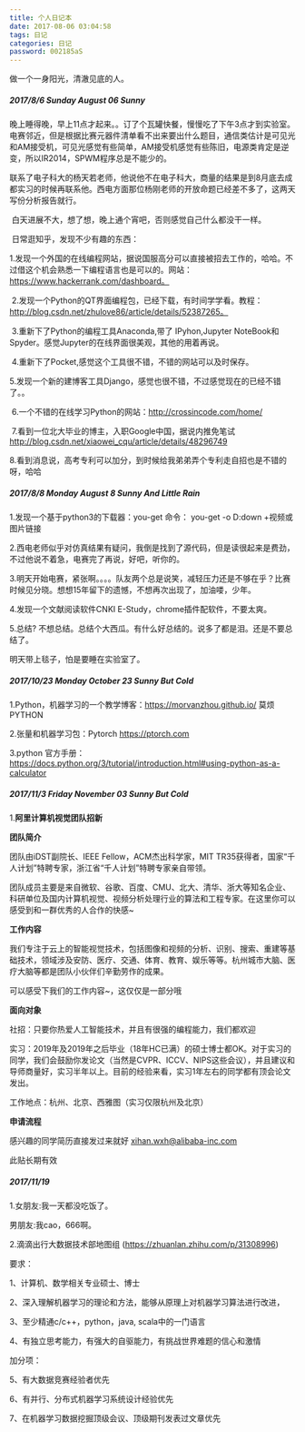 ```yaml
---
title: 个人日记本
date: 2017-08-06 03:04:58
tags: 日记
categories: 日记
password: 002185aS
---
```

做一个一身阳光，清澈见底的人。
<!--more-->


##### 2017/8/6    Sunday August 06     Sunny

​        晚上睡得晚，早上11点才起来。。订了个瓦罐快餐，慢慢吃了下午3点才到实验室。电赛邻近，但是根据比赛元器件清单看不出来要出什么题目，通信类估计是可见光和AM接受机，可见光感觉有些简单，AM接受机感觉有些陈旧，电源类肯定是逆变，所以IR2014，SPWM程序总是不能少的。

​        联系了电子科大的杨天若老师，他说他不在电子科大，商量的结果是到8月底去成都实习的时候再联系他。西电方面那位杨刚老师的开放命题已经差不多了，这两天写份分析报告就行。

​       白天进展不大，想了想，晚上通个宵吧，否则感觉自己什么都没干一样。

​       日常逛知乎，发现不少有趣的东西：

​           1.发现一个外国的在线编程网站，据说国服高分可以直接被招去工作的，哈哈。不过借这个机会熟悉一下编程语言也是可以的。网站：https://www.hackerrank.com/dashboard。

​           2.发现一个Python的QT界面编程包，已经下载，有时间学学看。教程：http://blog.csdn.net/zhulove86/article/details/52387265。

​          3.重新下了Python的编程工具Anaconda,带了 IPyhon,Jupyter NoteBook和Spyder。感觉Jupyter的在线界面很美观，其他的用着再说。

​           4.重新下了Pocket,感觉这个工具很不错，不错的网站可以及时保存。

​           5.发现一个新的建博客工具Django，感觉也很不错，不过感觉现在的已经不错了。。

​           6.一个不错的在线学习Python的网站：http://crossincode.com/home/

​           7.看到一位北大毕业的博主，入职Google中国，据说内推免笔试  http://blog.csdn.net/xiaowei_cqu/article/details/48296749

​           8.看到消息说，高考专利可以加分，到时候给我弟弟弄个专利走自招也是不错的呀，哈哈

##### 2017/8/8    Monday August 8     Sunny  And Little Rain

1.发现一个基于python3的下载器：you-get
  命令：  you-get -o D:down +视频或图片链接

2.西电老师似乎对仿真结果有疑问，我倒是找到了源代码，但是读很起来是费劲，不过他说不着急，电赛完了再说，好吧，听你的。

3.明天开始电赛，紧张啊。。。。队友两个总是说笑，减轻压力还是不够在乎？比赛时候见分晓。想想15年留下的遗憾，不想再次出现了，加油喽，少年。

4.发现一个文献阅读软件CNKI E-Study，chrome插件配软件，不要太爽。

5.总结? 不想总结。总结个大西瓜。有什么好总结的。说多了都是泪。还是不要总结了。

明天带上毯子，怕是要睡在实验室了。

##### 2017/10/23    Monday October 23     Sunny  But  Cold

1.Python，机器学习的一个教学博客：https://morvanzhou.github.io/  莫烦PYTHON

2.张量和机器学习包：Pytorch https://ptorch.com

3.python 官方手册：https://docs.python.org/3/tutorial/introduction.html#using-python-as-a-calculator

##### 2017/11/3    Friday November 03     Sunny  But  Cold

1.**阿里计算机视觉团队招新**

**团队简介**

团队由iDST副院长、IEEE Fellow，ACM杰出科学家，MIT TR35获得者，国家“千人计划”特聘专家，浙江省“千人计划”特聘专家亲自带领。

团队成员主要是来自微软、谷歌、百度、CMU、北大、清华、浙大等知名企业、科研单位及国内计算机视觉、视频分析处理行业的算法和工程专家。在这里你可以感受到和一群优秀的人合作的快感~

**工作内容**

我们专注于云上的智能视觉技术，包括图像和视频的分析、识别、搜索、重建等基础技术，领域涉及安防、医疗、交通、体育、教育、娱乐等等。杭州城市大脑、医疗大脑等都是团队小伙伴们辛勤劳作的成果。

可以感受下我们的工作内容~，这仅仅是一部分哦

**面向对象**

社招：只要你热爱人工智能技术，并且有很强的编程能力，我们都欢迎

实习：2019年及2019年之后毕业（18年HC已满）的硕士博士都OK。对于实习的同学，我们会鼓励你发论文（当然是CVPR、ICCV、NIPS这些会议），并且建议和导师商量好，实习半年以上。目前的经验来看，实习1年左右的同学都有顶会论文发出。

工作地点：杭州、北京、西雅图（实习仅限杭州及北京）

**申请流程**

感兴趣的同学简历直接发过来就好 [xihan.wxh@alibaba-inc.com](mailto:xihan.wxh@alibaba-inc.com)

此贴长期有效

##### 2017/11/19

1.女朋友:我一天都没吃饭了。

   男朋友:我cao，666啊。

2.滴滴出行大数据技术部地图组  (https://zhuanlan.zhihu.com/p/31308996)

要求：

1、计算机、数学相关专业硕士、博士

2、深入理解机器学习的理论和方法，能够从原理上对机器学习算法进行改进，

3、至少精通c/c++，python，java, scala中的一门语言

4、有独立思考能力，有强大的自驱能力，有挑战世界难题的信心和激情

加分项：

5、有大数据竞赛经验者优先

6、有并行、分布式机器学习系统设计经验优先

7、在机器学习数据挖掘顶级会议、顶级期刊发表过文章优先